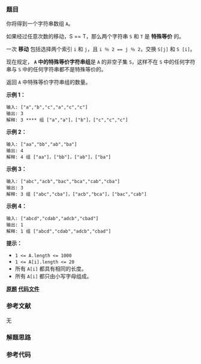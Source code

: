 ### 题目
你将得到一个字符串数组 `A`。

如果经过任意次数的移动，S == T，那么两个字符串 `S` 和 `T` 是 **特殊等价** 的。

一次 **移动** 包括选择两个索引 `i` 和 `j`，且 `i ％ 2 == j ％ 2`，交换 `S[j]` 和 `S [i]`。

现在规定， **`A` 中的特殊等价字符串组**是 `A` 的非空子集 `S`，这样不在 `S` 中的任何字符串与 `S` 中的任何字符串都不是特殊等价的。

返回 `A` 中特殊等价字符串组的数量。



**示例 1：**

    
    
    输入: ["a","b","c","a","c","c"]
    输出: 3
    解释: 3 **** 组 ["a","a"]，["b"]，["c","c","c"]
    

**示例 2：**

    
    
    输入: ["aa","bb","ab","ba"]
    输出: 4
    解释: 4 组 ["aa"]，["bb"]，["ab"]，["ba"]
    

**示例 3：**

    
    
    输入: ["abc","acb","bac","bca","cab","cba"]
    输出: 3
    解释: 3 组 ["abc","cba"]，["acb","bca"]，["bac","cab"]
    

**示例 4：**

    
    
    输入: ["abcd","cdab","adcb","cbad"]
    输出: 1
    解释: 1 组 ["abcd","cdab","adcb","cbad"]
    



**提示：**

  * `1 <= A.length <= 1000`
  * `1 <= A[i].length <= 20`
  * 所有 `A[i]` 都具有相同的长度。
  * 所有 `A[i]` 都只由小写字母组成。

 **[原题](https://leetcode-cn.com/problems/groups-of-special-equivalent-strings/)**    **[代码文件]()**


### 参考文献
无

### 解题思路




### 参考代码

```go


```




